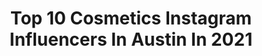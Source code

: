 ---
title: Top 10 Cosmetics Instagram Influencers In Austin In 2021
description: >-
  Find top cosmetics Instagram influencers in Austin in 2021. Most popular hashtags: #makeup #cosmetics #beauty #art.
platform: Instagram
hits: 25
text_top: See the best Instagram accounts on inBeat.
text_bottom: Our database has 25 Instagram influencers like this in Austin, United States for you to collaborate.
profiles:
  - username: "nailed_by_becky"
    fullname: >-
      BECKY WITH THE GOOD NAILS™️
    bio: >-
      📍Austin, TX 💃🏼Celebrity Nail Artist💅🏻 💓Nail Mentor 🇺🇸 💌 Not taking any new clients at the moment 📩
    location: "United States"
    followers: 35471
    engagement: 112
    commentsToLikes: 0.040427
    id: ck6tk5n3o41r70j71oizdxx9j
    verified: false
    hashtags: "#beauty, #nail, #nailgirl, #nailart"
  - username: "jannaortiz1"
    fullname: >-
      𝙅𝘼𝙉𝙉𝘼 𝙊𝙍𝙏𝙄𝙕
    bio: >-
      Filipina 🇵🇭 Austin TX Twitter: Jannaortiz1
    location: "United States"
    followers: 2676
    engagement: 1952
    commentsToLikes: 0.080489
    id: ck5q6e1jrx0dy0i11ssc44sp5
    verified: false
    hashtags: "#cosmetics, #moodygrams, #exploreeverything, #fashionblogger"
  - username: "kimono_kat"
    fullname: >-
      Mina • มีน่า
    bio: >-
      📸 Skincare hobbyist// Flatlay Lover 📍 Austin, TX 💌 PR: kimonokat91@gmail.com
    location: "United States"
    followers: 9017
    engagement: 703
    commentsToLikes: 0.323792
    id: ck5q8fc225wis0i11f20hbd2o
    verified: false
    hashtags: "#beatthealgo, #selfcaresunday, #beatthealgorithm, #texturetuesday"
  - username: "chelseasmakeup"
    fullname: >-
      Chelsea Tresidder
    bio: >-
      🇨🇦🇬🇾 🎥Youtube Channel 📍Toronto -> Austin, Texas Personal Insta: @chelstres
    location: "United States"
    followers: 202092
    engagement: 118
    commentsToLikes: 0.013770
    id: ck5zz4w5lb32j0i14hqyeqe28
    verified: false
    hashtags: ""
  - username: "bat.barbie"
    fullname: >-
      Britt Gorman
    bio: >-
      Look like a Slytherin, love like a Hufflepuff.🦇💖 Temp tattoo princess @seventhskin in Austin, TX | Mermaids | Illustration | Disney | Makeup
    location: "United States"
    followers: 14245
    engagement: 745
    commentsToLikes: 0.025479
    id: ck5bvsamtkb420i11gxx478eo
    verified: false
    hashtags: "#painting, #acrylic, #art, #originalart"
  - username: "dopenail_galleria"
    fullname: >-
      DM FOR $10 PROMO
    bio: >-
      We post the dopest 💅🏿💅🏾💅🏼 artists on the 🌎🚨ALL ARTISTS ARE TAGGED🚨INSPO ONLY🚨 DM FOR $10 PROMO...👀 #dopenailgalleria...Austin📍
    location: "United States"
    followers: 70426
    engagement: 56
    commentsToLikes: 0.012190
    id: ck0vyj5j549aj0i19iu1nhnj2
    verified: false
    hashtags: "#atlantanails, #charlottenails, #nailpromagazine, #makeupideas"
  - username: "lovelyysamantha"
    fullname: >-
      Samantha Nguyen
    bio: >-
      Austin, Tx My family are my world Owner: @shopaotg 🦋
    location: "United States"
    followers: 7656
    engagement: 777
    commentsToLikes: 0.054452
    id: ck5pzv63a2wlv0i119dagil0g
    verified: false
    hashtags: "#makeuplover, #benefitbrows, #lashes, #beauty"
  - username: "slokeone"
    fullname: >-
      
    bio: >-
      ATX Native...NBK,CBS,OTM,LAWS,LORDS,CREATURES CREWS. Stylizing letters and surfaces since 1990. DM for commissions. 👉🏼You can now shop for my art at
    location: "United States"
    followers: 19942
    engagement: 239
    commentsToLikes: 0.037022
    id: ck13cxgxv2n8y0i19oiv40oeh
    verified: false
    hashtags: "#sloke, #abstract, #fuckcorona, #atxgraff"
  - username: "angelabermudeza"
    fullname: >-
      Angela Bermúdez Art
    bio: >-
      🇨🇷 Costa Rican in LA | Self-taught Painter 📸 Modeling & Cosplay at @angelabermudezb 🎨 Creating at @brushesandkeys w/@a.wintory
    location: "United States"
    followers: 38979
    engagement: 441
    commentsToLikes: 0.020423
    id: ck15r92h86rdn0i19gpfc81fh
    verified: false
    hashtags: "#stayhome, #quarantine, #musicandpainting, #cosplay"
  - username: "jerichoalexanderdee"
    fullname: >-
      Jericho Alexander & Mommy Dee
    bio: >-
      莊聖凱 Part of @oninfluencer 💗 Managed by J’s mom #jdeempasi #jdeesharing #jdeetravelling #jdeeMilestone 💕💕💕
    location: "United States"
    followers: 83104
    engagement: 117
    commentsToLikes: 0.036295
    id: ck9wh08uevnmd0j785swxpml4
    verified: false
    hashtags: "#jerichoalexanderdee, #bajurumah, #bajuanak, #frenchfood"
---